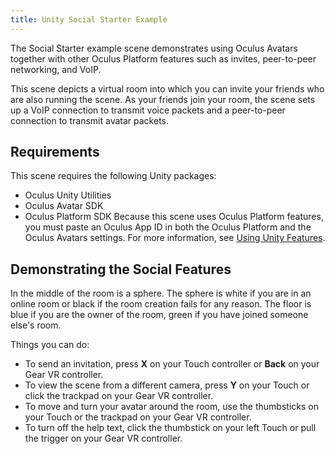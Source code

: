 ```yaml
---
title: Unity Social Starter Example
---
```

The Social Starter example scene demonstrates using Oculus Avatars together with other Oculus Platform features such as invites, peer-to-peer networking, and VoIP.

This scene depicts a virtual room into which you can invite your friends who are also running the scene. As your friends join your room, the scene sets up a VoIP connection to transmit voice packets and a peer-to-peer connection to transmit avatar packets.

## Requirements

This scene requires the following Unity packages:

* Oculus Unity Utilities
* Oculus Avatar SDK
* Oculus Platform SDK
Because this scene uses Oculus Platform features, you must paste an Oculus App ID in both the Oculus Platform and the Oculus Avatars settings. For more information, see [Using Unity Features](/documentation/avatarsdk/latest/concepts/legacy-avatars-sdk-unity/#avatars-sdk-unity "These topics describe the contents and features of Oculus Avatars for Unity development.").

## Demonstrating the Social Features

In the middle of the room is a sphere. The sphere is white if you are in an online room or black if the room creation fails for any reason. The floor is blue if you are the owner of the room, green if you have joined someone else's room.

Things you can do:

* To send an invitation, press **X** on your Touch controller or **Back** on your Gear VR controller.
* To view the scene from a different camera, press **Y** on your Touch or click the trackpad on your Gear VR controller.
* To move and turn your avatar around the room, use the thumbsticks on your Touch or the trackpad on your Gear VR controller.
* To turn off the help text, click the thumbstick on your left Touch or pull the trigger on your Gear VR controller.

